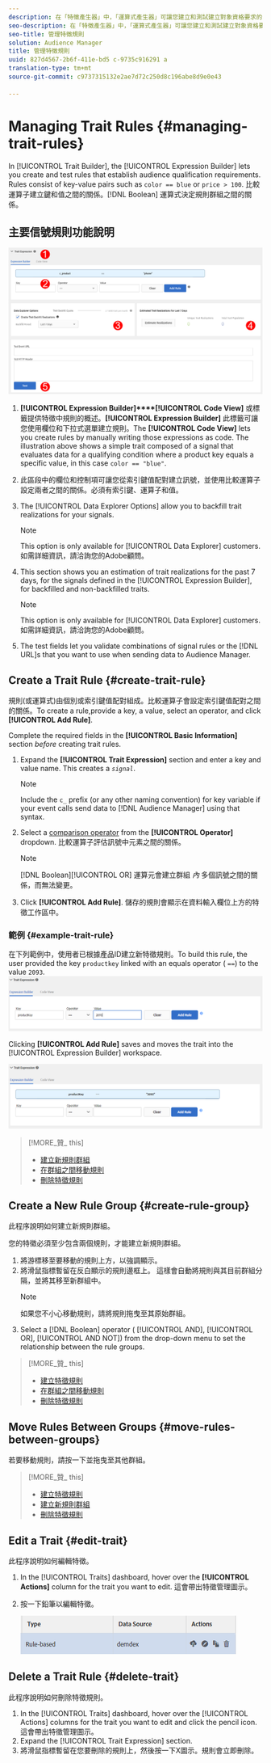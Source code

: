 ```yaml
---
description: 在「特徵產生器」中，「運算式產生器」可讓您建立和測試建立對象資格要求的規則。規則由關鍵值配對組成，例如「color== blue」或「price>100」。比較運算子建立鍵和值之間的關係。布林運算式會決定規則群組之間的關係。
seo-description: 在「特徵產生器」中，「運算式產生器」可讓您建立和測試建立對象資格要求的規則。規則由關鍵值配對組成，例如「color== blue」或「price>100」。比較運算子建立鍵和值之間的關係。布林運算式會決定規則群組之間的關係。
seo-title: 管理特徵規則
solution: Audience Manager
title: 管理特徵規則
uuid: 827d4567-2b6f-411e-bd5 c-9735c916291 a
translation-type: tm+mt
source-git-commit: c9737315132e2ae7d72c250d8c196abe8d9e0e43

---
```



# Managing Trait Rules {#managing-trait-rules}

In [!UICONTROL Trait Builder], the [!UICONTROL Expression Builder] lets you create and test rules that establish audience qualification requirements. Rules consist of key-value pairs such as `color == blue` or `price > 100`. 比較運算子建立鍵和值之間的關係。[!DNL Boolean] 運算式決定規則群組之間的關係。

<!-- c_tb_rules.xml -->

## 主要信號規則功能說明

![](assets/manage-trait-rules.png)

1. **[!UICONTROL Expression Builder]****[!UICONTROL Code View]** 或標籤提供特徵中規則的概述。**[!UICONTROL Expression Builder]** 此標籤可讓您使用欄位和下拉式選單建立規則。The **[!UICONTROL Code View]** lets you create rules by manually writing those expressions as code. The illustration above shows a simple trait composed of a signal that evaluates data for a qualifying condition where a product key equals a specific value, in this case `color == "blue"`.

1. 此區段中的欄位和控制項可讓您從索引鍵值配對建立訊號，並使用比較運算子設定兩者之間的關係。必須有索引鍵、運算子和值。
1. The [!UICONTROL Data Explorer Options] allow you to backfill trait realizations for your signals.
   >[!NOTE]
   >
   >This option is only available for [!UICONTROL Data Explorer] customers. 如需詳細資訊，請洽詢您的Adobe顧問。
1. This section shows you an estimation of trait realizations for the past 7 days, for the signals defined in the [!UICONTROL Expression Builder], for backfilled and non-backfilled traits.
   >[!NOTE]
   >
   >This option is only available for [!UICONTROL Data Explorer] customers. 如需詳細資訊，請洽詢您的Adobe顧問。
1. The test fields let you validate combinations of signal rules or the [!DNL URL]s that you want to use when sending data to Audience Manager.

## Create a Trait Rule {#create-trait-rule}

規則(或運算式)由個別或索引鍵值配對組成。比較運算子會設定索引鍵值配對之間的關係。To create a rule,provide a key, a value, select an operator, and click **[!UICONTROL Add Rule]**.

<!-- t_tb_create_rules.xml -->

Complete the required fields in the **[!UICONTROL Basic Information]** section *before* creating trait rules.

1. Expand the **[!UICONTROL Trait Expression]** section and enter a key and value name. This creates a *`signal`*.
   >[!NOTE]
   >
   >Include the `c_` prefix (or any other naming convention) for key variable if your event calls send data to [!DNL Audience Manager] using that syntax.
1. Select a [comparison operator](../../features/traits/trait-comparison-operators.md) from the **[!UICONTROL Operator]** dropdown. 比較運算子評估訊號中元素之間的關係。
   >[!NOTE]
   >
   >[!DNL Boolean][!UICONTROL OR] 運算元會建立群組 *內* 多個訊號之間的關係，而無法變更。
1. Click **[!UICONTROL Add Rule]**. 儲存的規則會顯示在資料輸入欄位上方的特徵工作區中。

### 範例 {#example-trait-rule}

在下列範例中，使用者已根據產品ID建立新特徵規則。To build this rule, the user provided the key `productkey` linked with an equals operator ( `==`) to the value `2093`.
![](assets/tb_sample_rule1.png)

Clicking **[!UICONTROL Add Rule]** saves and moves the trait into the [!UICONTROL Expression Builder] workspace.

![](assets/tb_sample_rule2.png)

>[!MORE_贊_ this]
>
>* [建立新規則群組](../../features/traits/manage-trait-rules.md#create-rule-group)
>* [在群組之間移動規則](../../features/traits/manage-trait-rules.md#move-rules-between-groups)
>* [刪除特徵規則](../../features/traits/manage-trait-rules.md#delete-trait)


## Create a New Rule Group {#create-rule-group}

此程序說明如何建立新規則群組。

<!-- t_tb_new_rule_group.xml -->

您的特徵必須至少包含兩個規則，才能建立新規則群組。

1. 將游標移至要移動的規則上方，以強調顯示。
1. 將滑鼠指標暫留在反白顯示的規則邊框上。
這樣會自動將規則與其目前群組分隔，並將其移至新群組中。
   >[!NOTE]
   >
   >如果您不小心移動規則，請將規則拖曳至其原始群組。
1. Select a [!DNL Boolean] operator ( [!UICONTROL AND], [!UICONTROL OR], [!UICONTROL AND NOT]) from the drop-down menu to set the relationship between the rule groups.

>[!MORE_贊_ this]
>
>* [建立特徵規則](../../features/traits/manage-trait-rules.md#create-trait-rule)
>* [在群組之間移動規則](../../features/traits/manage-trait-rules.md#move-rules-between-groups)
>* [刪除特徵規則](../../features/traits/manage-trait-rules.md#delete-trait)


## Move Rules Between Groups {#move-rules-between-groups}

若要移動規則，請按一下並拖曳至其他群組。

>[!MORE_贊_ this]
>
>* [建立特徵規則](../../features/traits/manage-trait-rules.md#create-trait-rule)
>* [建立新規則群組](../../features/traits/manage-trait-rules.md#create-rule-group)
>* [刪除特徵規則](../../features/traits/manage-trait-rules.md#delete-trait)


## Edit a Trait {#edit-trait}

此程序說明如何編輯特徵。

<!-- t_tb_edit.xml -->

1. In the [!UICONTROL Traits] dashboard, hover over the **[!UICONTROL Actions]** column for the trait you want to edit. 這會帶出特徵管理圖示。
1. 按一下鉛筆以編輯特徵。

   ![](assets/tb_edit_trait.png)

## Delete a Trait Rule {#delete-trait}

此程序說明如何刪除特徵規則。

<!-- t_tb_delete_rule.xml -->

1. In the [!UICONTROL Traits] dashboard, hover over the [!UICONTROL Actions] columns for the trait you want to edit and click the pencil icon. 這會帶出特徵管理圖示。
1. Expand the [!UICONTROL Trait Expression] section.
1. 將滑鼠指標暫留在您要刪除的規則上，然後按一下X圖示。規則會立即刪除。